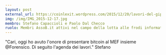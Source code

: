 ```yaml
---
layout: post
external_url: https://coinlexit.wordpress.com/2015/12/20/lavori-del-gipaf-mef-del-17-12-2015/
img: /img/IMG_2015-12-17.jpg
membro: Stefano Capaccioli e Paolo Dal Checco
ruolo: Membri AssoB.it attivi nel campo della lotta alle frodi informatiche
---
```


"Cari, oggi ho avuto l'onore di presentare bitcoin al MEF insieme @Forensico. Di seguito l'agenda dei lavori."
Stefano
